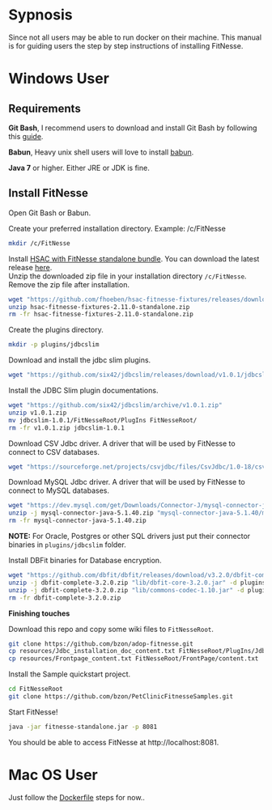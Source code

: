 # Sypnosis

Since not all users may be able to run docker on their machine. This manual is for guiding users the step by step instructions of installing FitNesse.

# Windows User

## Requirements

**Git Bash**, I recommend users to download and install Git Bash by following this [guide](https://openhatch.org/missions/windows-setup/install-git-bash).


**Babun**, Heavy unix shell users will love to install [babun](http://babun.github.io/).


**Java 7** or higher. Either JRE or JDK is fine.

## Install FitNesse

Open Git Bash or Babun.

Create your preferred installation directory. Example: /c/FitNesse
```bash
mkdir /c/FitNesse
```

Install [HSAC with FitNesse standalone bundle](https://github.com/fhoeben/hsac-fitnesse-fixtures). 
You can download the latest release [here](https://github.com/fhoeben/hsac-fitnesse-fixtures/releases).  
Unzip the downloaded zip file in your installation directory `/c/FitNesse`.  Remove the zip file after installation.  
```bash
wget "https://github.com/fhoeben/hsac-fitnesse-fixtures/releases/download/2.11.0/hsac-fitnesse-fixtures-2.11.0-standalone.zip"
unzip hsac-fitnesse-fixtures-2.11.0-standalone.zip
rm -fr hsac-fitnesse-fixtures-2.11.0-standalone.zip
```

Create the plugins directory. 
```bash
mkdir -p plugins/jdbcslim
```

Download and install the jdbc slim plugins.
```bash
wget "https://github.com/six42/jdbcslim/releases/download/v1.0.1/jdbcslim.jar" -O "plugins/jdbcslim/jdbcslim.jar"
```  

Install the JDBC Slim plugin documentations.  
```bash
wget "https://github.com/six42/jdbcslim/archive/v1.0.1.zip"
unzip v1.0.1.zip
mv jdbcslim-1.0.1/FitNesseRoot/PlugIns FitNesseRoot/ 
rm -fr v1.0.1.zip jdbcslim-1.0.1
```

Download CSV Jdbc driver. A driver that will be used by FitNesse to connect to CSV databases.  
```bash
wget "https://sourceforge.net/projects/csvjdbc/files/CsvJdbc/1.0-18/csvjdbc-1.0-18.jar" -O plugins/jdbcslim/csvjdbc-1.0-18.jar
```

Download MySQL Jdbc driver. A driver that will be used by FitNesse to connect to MySQL databases.  
```bash
wget "https://dev.mysql.com/get/Downloads/Connector-J/mysql-connector-java-5.1.40.zip"
unzip -j mysql-connector-java-5.1.40.zip "mysql-connector-java-5.1.40/mysql-connector-java-5.1.40-bin.jar" -d plugins/jdbcslim/
rm -fr mysql-connector-java-5.1.40.zip
```

**NOTE:** For Oracle, Postgres or other SQL drivers just put their connector binaries in `plugins/jdbcslim` folder.  

Install DBFit binaries for Database encryption.
```bash
wget "https://github.com/dbfit/dbfit/releases/download/v3.2.0/dbfit-complete-3.2.0.zip"
unzip -j dbfit-complete-3.2.0.zip "lib/dbfit-core-3.2.0.jar" -d plugins/jdbcslim/
unzip -j dbfit-complete-3.2.0.zip "lib/commons-codec-1.10.jar" -d plugins/jdbcslim/
rm -fr dbfit-complete-3.2.0.zip
```

**Finishing touches**  

Download this repo and copy some wiki files to `FitNesseRoot`.  
```bash
git clone https://github.com/bzon/adop-fitnesse.git
cp resources/Jdbc_installation_doc_content.txt FitNesseRoot/PlugIns/JdbcSlim/Installation/content.txt
cp resources/Frontpage_content.txt FitNesseRoot/FrontPage/content.txt
```

Install the Sample quickstart project.  
```bash
cd FitNesseRoot
git clone https://github.com/bzon/PetClinicFitnesseSamples.git
```

Start FitNesse!  
```bash
java -jar fitnesse-standalone.jar -p 8081
```

You should be able to access FitNesse at http://localhost:8081.  

# Mac OS User

Just follow the [Dockerfile](https://github.com/bzon/adop-fitnesse/blob/master/Dockerfile) steps for now..
